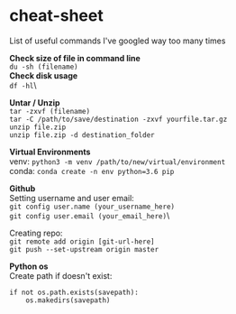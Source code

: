 # cheat-sheet
List of useful commands I've googled way too many times

**Check size of file in command line**\
`du -sh (filename)`\
**Check disk usage**\
`df -hl`\


**Untar / Unzip**\
`tar -zxvf (filename)` \
`tar -C /path/to/save/destination -zxvf yourfile.tar.gz`\
`unzip file.zip`\
`unzip file.zip -d destination_folder`


**Virtual Environments**\
venv:
`python3 -m venv /path/to/new/virtual/environment`\
conda:
`conda create -n env python=3.6 pip`

**Github**\
Setting username and user email:\
`git config user.name (your_username_here)`\
`git config user.email (your_email_here)`\

Creating repo:\
`git remote add origin [git-url-here]`\
`git push --set-upstream origin master`

**Python os**\
Create path if doesn't exist: 
```
if not os.path.exists(savepath):
    os.makedirs(savepath)
```
